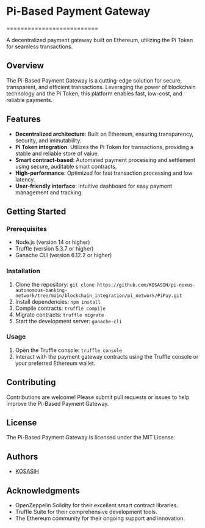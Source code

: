 # Pi-Based Payment Gateway
==========================

A decentralized payment gateway built on Ethereum, utilizing the Pi Token for seamless transactions.

## Overview

The Pi-Based Payment Gateway is a cutting-edge solution for secure, transparent, and efficient transactions. Leveraging the power of blockchain technology and the Pi Token, this platform enables fast, low-cost, and reliable payments.

## Features

* **Decentralized architecture**: Built on Ethereum, ensuring transparency, security, and immutability.
* **Pi Token integration**: Utilizes the Pi Token for transactions, providing a stable and reliable store of value.
* **Smart contract-based**: Automated payment processing and settlement using secure, auditable smart contracts.
* **High-performance**: Optimized for fast transaction processing and low latency.
* **User-friendly interface**: Intuitive dashboard for easy payment management and tracking.

## Getting Started

### Prerequisites

* Node.js (version 14 or higher)
* Truffle (version 5.3.7 or higher)
* Ganache CLI (version 6.12.2 or higher)

### Installation

1. Clone the repository: `git clone https://github.com/KOSASIH/pi-nexus-autonomous-banking-network/tree/main/blockchain_integration/pi_network/PiPay.git`
2. Install dependencies: `npm install`
3. Compile contracts: `truffle compile`
4. Migrate contracts: `truffle migrate`
5. Start the development server: `ganache-cli`

### Usage

1. Open the Truffle console: `truffle console`
2. Interact with the payment gateway contracts using the Truffle console or your preferred Ethereum wallet.

## Contributing

Contributions are welcome! Please submit pull requests or issues to help improve the Pi-Based Payment Gateway.

## License

The Pi-Based Payment Gateway is licensed under the MIT License.

## Authors

* [KOSASIH](https://github.com/KOSASIH)

## Acknowledgments

* OpenZeppelin Solidity for their excellent smart contract libraries.
* Truffle Suite for their comprehensive development tools.
* The Ethereum community for their ongoing support and innovation.
